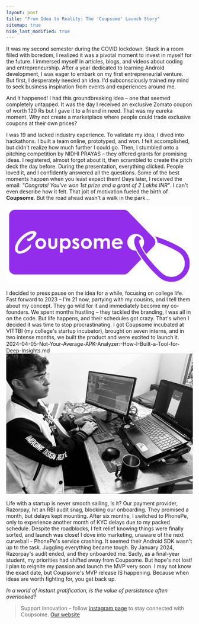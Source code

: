 ```yaml
---
layout: post
title: "From Idea to Reality: The 'Coupsome' Launch Story"
sitemap: true
hide_last_modified: true
---
```


It was my second semester during the COVID lockdown. Stuck in a room filled with boredom, I realized it was a pivotal moment to invest in myself for the future. I immersed myself in articles, blogs, and videos about coding and entrepreneurship. After a year dedicated to learning Android development, I was eager to embark on my first entrepreneurial venture. But first, I desperately needed an idea. I'd subconsciously trained my mind to seek business inspiration from events and experiences around me.


And it happened! I had this groundbreaking idea – one that seemed completely untapped. It was the day I received an exclusive Zomato coupon of worth 120 Rs but I gave it to a friend in need. That was my eureka moment. Why not create a marketplace where people could trade exclusive coupons at their own prices?


I was 19 and lacked industry experience. To validate my idea, I dived into hackathons. I built a team online, prototyped, and won. I felt accomplished, but didn't realize how much further I could go. Then, I stumbled onto a pitching competition by NIDHI PRAYAS – they offered grants for promising ideas. I registered, almost forgot about it, then scrambled to create the pitch deck the day before. During the presentation, everything clicked. People loved it, and I confidently answered all the questions. Some of the best moments happen when you least expect them! Days later, I received the email: *"Congrats! You've won 1st prize and a grant of 2 Lakhs INR"*. I can't even describe how it felt. That jolt of motivation fueled the birth of **Coupsome**. But the road ahead wasn't a walk in the park…

![coupsome_logo](/assets/img/logo_company.png)

I decided to press pause on the idea for a while, focusing on college life. Fast forward to 2023 – I'm 21 now, partying  with my cousins, and I tell them about my concept. They go wild for it and immediately become my co-founders. We spent months hustling – they tackled the branding, I was all in on the code. But life happens, and their schedules got crazy. That's when I decided it was time to stop procrastinating. I got Coupsome incubated at VITTBI (my college's startup incubator), brought on seven interns, and in two intense months, we built the product and were excited to launch it.
2024-04-05-Not-Your-Average-APK-Analyzer꞉-How-I-Built-a-Tool-for-Deep-Insights.md
![me pretending to code](/assets/img/coup_self.jpg)

Life with a startup is never smooth sailing, is it? Our payment provider, Razorpay, hit an RBI audit snag, blocking our onboarding.  They promised a month, but delays kept mounting. After six months, I switched to PhonePe, only to experience another month of KYC delays due to my packed schedule. Despite the roadblocks, I felt relief knowing things were finally sorted, and launch was close! I dove into marketing, unaware of the next curveball - PhonePe's service crashing. It seemed their Android SDK wasn't up to the task. Juggling everything became tough. By January 2024, Razorpay's audit ended, and they onboarded me. Sadly, as a final-year student, my priorities had shifted away from Coupsome.  But hope's not lost! I plan to reignite my passion and launch the MVP very soon. I may not know the exact date, but Coupsome's MVP release IS happening. Because when ideas are worth fighting for, you get back up.

*In a world of instant gratification, is the value of persistence often overlooked?*

> Support innovation – follow [instagram page](https://www.instagram.com/coupsome.go/) to stay connected with Coupsome.
> [Our website](https://coupsome.com/)


